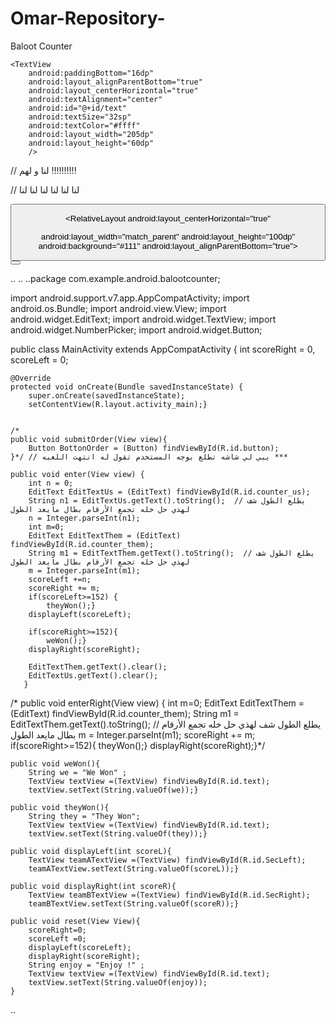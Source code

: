 # Omar-Repository-
Baloot Counter
<?xml version="1.0" encoding="utf-8"?>
  <RelativeLayout xmlns:android="http://schemas.android.com/apk/res/android"
    xmlns:tools="http://schemas.android.com/tools"
    android:id="@+id/activity_main"
    android:layout_width="match_parent"
    android:layout_height="match_parent"
    android:background="#111"
    tools:context="com.example.android.balootcounter.MainActivity">

<RelativeLayout
    android:layout_width="match_parent"
    android:layout_height="100dp"
    android:background="#111"
    android:id="@+id/view"
    android:layout_alignParentTop="true"
    android:layout_alignParentStart="true">

    <TextView
        android:paddingBottom="16dp"
        android:layout_alignParentBottom="true"
        android:layout_centerHorizontal="true"
        android:textAlignment="center"
        android:id="@+id/text"
        android:textSize="32sp"
        android:textColor="#ffff"
        android:layout_width="205dp"
        android:layout_height="60dp"
        />
</RelativeLayout>

// لنا و لهم !!!!!!!!!!

<RelativeLayout
    android:layout_centerHorizontal="true"
    android:layout_width="205dp"
    android:layout_height="210dp"
    android:id="@+id/relativeLayout"
    android:layout_below="@+id/view"
    android:layout_marginStart="65dp">
<TextView
    android:paddingStart="6dp"
    android:paddingTop="16dp"
    android:layout_alignParentStart="true"
    android:id="@+id/us"
    android:layout_width="wrap_content"
    android:layout_height="wrap_content"
    android:text="لهم"
    android:textColor="#808080"
    android:paddingBottom="25dp"
    android:textSize="25sp"/>
    <TextView
        android:paddingStart="8dp"
        android:id="@+id/SecLeft"
        android:paddingBottom="20dp"
        android:layout_width="wrap_content"
        android:layout_height="wrap_content"
        android:text="0"
        android:textSize="48dp"
        android:textColor="#808080"
        android:layout_below="@+id/us"
        android:layout_alignParentStart="true" />
    <EditText
        android:text="0"
        android:layout_alignParentStart="true"
    android:layout_below="@+id/SecLeft"
    android:id="@+id/counter_us"
    android:layout_width="50dp"
    android:layout_height="wrap_content"
    android:textColor="#808080"
    android:inputType="number"/>
 // لنا   لنا لنا لنا لنا لنا
    <TextView
        android:paddingEnd="12dp"
        android:paddingTop="16dp"
        android:layout_alignParentEnd="true"
        android:id="@+id/them"
        android:layout_width="wrap_content"
        android:layout_height="wrap_content"
        android:text="لنا"
        android:textColor="#808080"
        android:paddingBottom="25dp"
        android:textSize="25sp"/>
    <TextView
        android:paddingEnd="8dp"
        android:id="@+id/SecRight"
        android:layout_width="wrap_content"
        android:layout_height="wrap_content"
        android:textSize="48dp"
        android:text="0"
        android:paddingBottom="20dp"
        android:textColor="#808080"
        android:layout_below="@+id/them"
        android:layout_alignParentEnd="true" />
    <EditText
        android:layout_alignParentEnd="true"
        android:layout_below="@+id/SecRight"
        android:id="@+id/counter_them"
        android:layout_width="50dp"
        android:layout_height="wrap_content"
        android:text="0"
        android:inputType="number"
        android:textColor="#808080"
        />


</RelativeLayout>
    <Button
        android:onClick="enter"
        android:background="#3B9C9C"
        android:layout_centerHorizontal="true"
        android:layout_marginTop="35dp"
        android:layout_below="@+id/relativeLayout"
        android:layout_height="32dp"
        android:layout_width="190dp"
        android:text="سجل"
        android:textColor="#ffff"
        android:textSize="25sp"
        />

<RelativeLayout
android:layout_centerHorizontal="true"

android:layout_width="match_parent"
android:layout_height="100dp"
android:background="#111"
android:layout_alignParentBottom="true">
<Button
    android:id="@+id/reset_button"
    android:text="Reset"
    android:onClick="reset"
    android:layout_marginTop="30dp"
    android:layout_width="85dp"
    android:layout_height="40dp"
    android:background="#000"
    android:textColor="#808080"
    android:layout_centerHorizontal="true"
    android:layout_centerVertical="true">
</Button>

</RelativeLayout>
</RelativeLayout>
 ..
 ..
 ..package com.example.android.balootcounter;

import android.support.v7.app.AppCompatActivity;
import android.os.Bundle;
import android.view.View;
import android.widget.EditText;
import android.widget.TextView;
import android.widget.NumberPicker;
import android.widget.Button;



public class MainActivity extends AppCompatActivity {
    int scoreRight = 0, scoreLeft = 0;

    @Override
    protected void onCreate(Bundle savedInstanceState) {
        super.onCreate(savedInstanceState);
        setContentView(R.layout.activity_main);}


    /*
    public void submitOrder(View view){
        Button BottonOrder = (Button) findViewById(R.id.button);
    }*/ // يبي لي شاشه تطلع بوجه المستخدم تقول له انتهت اللعبه ***

    public void enter(View view) {
        int n = 0;
        EditText EditTextUs = (EditText) findViewById(R.id.counter_us);
        String n1 = EditTextUs.getText().toString();  // يطلع الطول شف لهذي حل خله تجمع الأرقام بطال مايعد الطول
        n = Integer.parseInt(n1);
        int m=0;
        EditText EditTextThem = (EditText) findViewById(R.id.counter_them);
        String m1 = EditTextThem.getText().toString();  // يطلع الطول شف لهذي حل خله تجمع الأرقام بطال مايعد الطول
        m = Integer.parseInt(m1);
        scoreLeft +=n;
        scoreRight += m;
        if(scoreLeft>=152) {
            theyWon();}
        displayLeft(scoreLeft);

        if(scoreRight>=152){
            weWon();}
        displayRight(scoreRight);
         
        EditTextThem.getText().clear();
        EditTextUs.getText().clear();
       }



/*
    public void enterRight(View view) {
        int m=0;
        EditText EditTextThem = (EditText) findViewById(R.id.counter_them);
        String m1 = EditTextThem.getText().toString();  // يطلع الطول شف لهذي حل خله تجمع الأرقام بطال مايعد الطول
        m = Integer.parseInt(m1);
        scoreRight += m;
        if(scoreRight>=152){
            theyWon();}
        displayRight(scoreRight);}*/

    public void weWon(){
        String we = "We Won" ;
        TextView textView =(TextView) findViewById(R.id.text);
        textView.setText(String.valueOf(we));}

    public void theyWon(){
        String they = "They Won";
        TextView textView =(TextView) findViewById(R.id.text);
        textView.setText(String.valueOf(they));}

    public void displayLeft(int scoreL){
        TextView teamATextView =(TextView) findViewById(R.id.SecLeft);
        teamATextView.setText(String.valueOf(scoreL));}

    public void displayRight(int scoreR){
        TextView teamBTextView =(TextView) findViewById(R.id.SecRight);
        teamBTextView.setText(String.valueOf(scoreR));}

    public void reset(View View){
        scoreRight=0;
        scoreLeft =0;
        displayLeft(scoreLeft);
        displayRight(scoreRight);
        String enjoy = "Enjoy !" ;
        TextView textView =(TextView) findViewById(R.id.text);
        textView.setText(String.valueOf(enjoy));
    }

 ..
 
